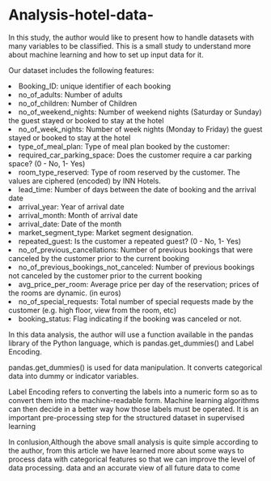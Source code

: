 # Analysis-hotel-data-
<p>
In this study, the author would like to present how to handle datasets with many variables to be classified. This is a small study to understand more about machine learning and how to set up input data for it.</p>
<p>Our dataset includes the following features:</p>
<li>Booking_ID: unique identifier of each booking</li>
<li>no_of_adults: Number of adults</li>
<li>no_of_children: Number of Children</li>
<li>no_of_weekend_nights: Number of weekend nights (Saturday or Sunday) the guest stayed or booked to stay at the hotel</li>
<li>no_of_week_nights: Number of week nights (Monday to Friday) the guest stayed or booked to stay at the hotel</li>
<li>type_of_meal_plan: Type of meal plan booked by the customer:</li>
<li>required_car_parking_space: Does the customer require a car parking space? (0 - No, 1- Yes)</li>
<li>room_type_reserved: Type of room reserved by the customer. The values are ciphered (encoded) by INN Hotels.</li>
<li>lead_time: Number of days between the date of booking and the arrival date</li>
<li>arrival_year: Year of arrival date</li>
<li>arrival_month: Month of arrival date</li>
<li>arrival_date: Date of the month</li>
<li>market_segment_type: Market segment designation.</li>
<li>repeated_guest: Is the customer a repeated guest? (0 - No, 1- Yes)</li>
<li>no_of_previous_cancellations: Number of previous bookings that were canceled by the customer prior to the current booking</li>
<li>no_of_previous_bookings_not_canceled: Number of previous bookings not canceled by the customer prior to the current booking</li>
<li>avg_price_per_room: Average price per day of the reservation; prices of the rooms are dynamic. (in euros)</li>
<li>no_of_special_requests: Total number of special requests made by the customer (e.g. high floor, view from the room, etc)</li>
<li>booking_status: Flag indicating if the booking was canceled or not.</li>
<p>In this data analysis, the author will use a function available in the pandas library of the Python language, which is pandas.get_dummies() and Label Encoding.</p> 
<p> pandas.get_dummies() is used for data manipulation. It converts categorical data into dummy or indicator variables.</p>
<p> Label Encoding refers to converting the labels into a numeric form so as to convert them into the machine-readable form. Machine learning algorithms can then decide in a better way how those labels must be operated. It is an important pre-processing step for the structured dataset in supervised learning</p>
<p>In conlusion,Although the above small analysis is quite simple according to the author, from this article we have learned more about some ways to process data with categorical features so that we can improve the level of data processing. data and an accurate view of all future data to come</p>
